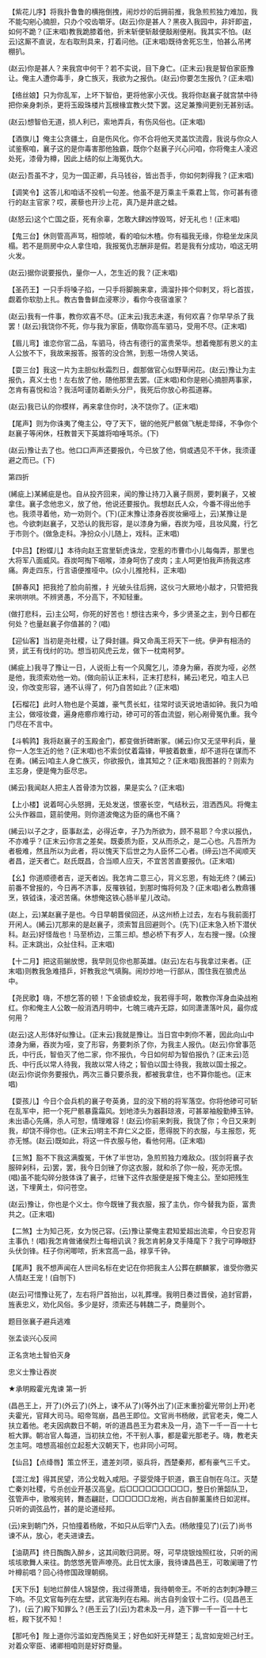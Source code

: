 <!-- { "loadSidebar": true } -->
【紫花儿序】将我扑鲁鲁的横拖倒拽，闹炒炒的后拥前推，我急煎煎独力难加，我不能勾剜心摘胆，只办个咬齿嚼牙。(赵云)你是甚人？黑夜入我园中，非奸即盗，如何不跪？(正末唱)教我跪膝着他，折末斩便斩敲便敲剐便剐。我其实不怕。(赵云)这厮不直说，左右取刑具来，打着问他。(正末唱)既待舍死忘生，怕甚么吊拷棚扒。

(赵云)你是甚人？来我宫中何干？若不实说，目下身亡。(正末云)我是智伯家臣豫让。俺主人遭你毒手，身亡族灭，我欲为之报仇。(赵云)你要怎生报仇？(正未唱)

【络丝娘】只为你乱军，上坏下智伯，更将他家小灭伐。我将你赵襄子就宫禁中待把你亲身刺杀，更将玉殴珠楼片瓦根椽宜教火焚下罢。这足兼豫间更别无甚别话。

(赵云)想智伯无道，损人利已，索地弄兵，有伤风俗也。(正末唱)

【酒旗儿】俺主公贪疆土，自是伤风化。你不合将他天灵盖饮流霞，我说与你众人试鉴察咱，襄子这的是你毒害那他独霸，既你个赵襄子兴心问咱，你将俺主人凌迟处死，漆骨为樽，因此上结的似上海冤仇大。

(赵云)吾虽不才，见为一国正卿，兵马钱谷，皆出吾手，你如何刺得我？(正末唱)

【调笑令】这答儿和咱话不投机一句差。他虽不是万乘主千乘君上驾，你可甚有德行的赵主官家？哎，蒺藜也开沙上花，真乃是井底之蛙。

(赵怒云)这个亡国之臣，死有余辜，怎敢大肆凶悖毁骂，好无礼也！(正末唱)

【鬼三台】休则管高声骂，相惊唬，看的咱似木楂。你有福我无缘，你稳坐龙床凤榻。若不是厕房中众人拿住咱，我报冤仇志酬非是假。若是我有分成功，咱这无明火发。

(赵云)据你说要报仇，量你一人，怎生近的我？(正末唱)

【圣药王】一只手将嗓子掐，一只手将脚腕来拿，滴溜扑摔个仰剌叉，将匕首拔，觑着你软肋上扎。教古鲁鲁鲜血浸寒沙，看你今夜宿谁家？

(赵云)我有一件事，教你欢喜不尽。(正末云)我志未遂，有何欢喜？你早早杀了我罢！(赵云)我饶你不死，你与我为家臣，倩取你高车驷马，受用不尽。(正末唱)

【眉儿弯】谁恋你官二品，车驷马，待古有德行的富贵荣华。想着俺那有恩义的主人公放不下，我故来报答。报答的没合煞，到惹一场傍人笑话。

【耍三台】我这一片为主胆似秋霜烈日，觑那做官心似野草闲花。(赵云)豫让为主报仇，真义士也！左右放了他，随他那里去罢。(正末唱)和你是剜心摘胆两事家，怎肯有喜悦和洽？我活呵谨防着断头分尸，我死后你放心称孤道寡。

(赵云)我已认的你模样，再来拿住你时，决不饶你了。(正末唱)

【尾声】则为你诛夷了俺主公，夺了天下，锯的他死尸骸做飞觥走斝绎，不争你个赵襄子等闲休，枉教普天下英雄将咱唾骂杀。(下)

(赵云)豫让去了也。他口口声声还要报仇，今已放了他，倘或遇见不干休，我须谨避之而已。(下)


第四折

(絺疵上)某絺疵是也。自从投齐回来，闻的豫让持刀入襄子厕房，要刺襄子，又被拿住。襄子念他忠义，放了他，他说还要报仇。我想赵氏人众，今番不得出他手也。我须寻着他，劝一劝则个。(下)(正末豫让漆身吞炭妆癞哑上，云)某豫让是也。今欲刺赵襄子，又恐认的我形容，是以漆身为癞，吞炭为哑，且妆风魔，行乞于市则个。(做急走科。净扮众小儿随上，戏科。正末唱)

【中吕】【粉蝶儿】本待向赵王宫里斩虎诛龙，空惹的市曹巾小儿每侮弄，那里也大将军八面威风。吞炭呵掏下咽喉，漆身呵伤了皮肉；主人呵更怕我声扬我这疼痛。奔走四东，行言语便推哑中。(众小儿推抢科，正末唱)

【醉春风】把我抢了脸向前推，扌光破头往后拥，这伙刁大厥地小敲才，只管把我来哄哄哄。不辨贤愚，不分高下，不知轻重。

(做打悲科，云)主公呵，你死的好苦也！想往古来今，多少贤圣之主，到今日都在何处？也量赵襄子你值甚的？(唱)

【迎仙客】当初是尧社稷，让了舜封疆。舜又命禹王将天下一统。伊尹有相汤的贤，武王有伐纣的功。想当初风虎云龙，做下一枕南柯梦。

(絺疵上)我寻了豫让一日，人说街上有一个风魔乞儿，漆身为癞，吞炭为哑，必然是他，我须索劝他一劝。(做向前认正末科，正末打悲科，絺云)老兄，咱主人已没，你改变形容，通不认得了，何乃自苦如此？(正末唱)

【石榴花】此时人物也是个英雄，豪气贯长虹，往常时谈天说地语如钟。我只为咱主公，做哑妆聋，遍身疮癤疖难行动，碜可可的答血流盥，剜心剐骨冤仇重。我今门尽在不言中。

【斗鹌鹑】我将赵襄子的玉殿金门，都变做折碑断冢。(絺云)你又无坚甲利兵，量你一人怎生近的他？(正末唱)也不索剑仗着霜锋，甲披着数重，却不道将在谋而不在勇。(絺云)咱主人身亡族灭，你欲报仇，谁其知之？(正末唱)我图甚的？则索为主忘身，便是俺为臣尽忠。

(絺云)我闻赵人把主人首骨漆为饮器，果是实么？(正末唱)

【上小楼】说着呵心头怒拥，无处发送，恨塞长空，气结秋云，泪洒西风。将俺主公头作器皿，筵前使用。则你道波俺这为臣的痛也不痛？

(絺云)以子之才，臣事赵孟，必得近幸，子乃为所欲为，顾不易耶？今求以报仇，不亦难乎？(正末云)你言之差矣。既委质为臣，又从而杀之，是二心也。凡吾所为者极难，然且所以为此者，将以愧天下后世之为人臣怀二心者。(缔云)岂不闻顺天者昌，逆天者亡。赵氏既昌，合当顺人应天，不宜苦苦直要报仇。(正末唱)

【幺】你道顺德者吉，逆天者凶。我怎肯二意三心，背义忘恩，有始无终？(絺云)前番不曾报的，今日再不济事，反罹铁钺，到那时悔将何及？(正末唱)者么教鼎镬烹，铁钺诛，凌迟苦痛。休想俺这铁心肠半星儿改动。

(赵上，云)某赵襄子是也。今日早朝晋侯回还，从这州桥上过去，左右与我前面打开闲人。(絺云)兀那来的是赵襄子，须索暂且回避则个。(先下)(正末急入桥下潜伏科。赵云)好怪哉也！马至桥边，三策三却。想必桥下有歹人，左右搜一搜。(众搜科。正末跳出，众扯住科。正末唱)

【十二月】把这荝鎆放憁，我早则见你也那英雄。(赵云)左右与我拿过来者。(正末唱)则教我急难措乒，奸教我忿气填胸。闹炒炒地一行部从，围住我在狼虎丛中。

【尧民歌】嗨，不想乞答的顿！下金锁虐蛟龙，我若得手呵，敢教你浑身血染战袍红。你和俺主人公敢一般消洒月明中，七魄三魂卉无踪，如同潇潇落叶风，最你成何用？

(赵云)这人形体好似豫让。(正末云)我就是豫让。当日宫中刺你不著，因此向山中漆身为癞，吞炭为哑，变了形容，务要刺杀了你，为我主人报仇。(赵云)你曾事范氏，中行氏，智伯灭了他二家，你不报仇，今日如何却为智伯报仇？(正末云)范氏、中行氏以常人待我，我故以常人待之；智伯以国士待我，我故以国士报之。(赵云)你说你务要报仇，两次三番只要杀我，都被我拿住，也不算你能也。(正末唱)

【耍孩儿】今日个会兵机的襄子夸英勇，显的没下梢的将军落空。你将他碜可可斩在乱军中，把一个死尸骸暴露霜风。划地漆头为器斟琼液，可甚翠袖殷勤捧玉钟。未出语心先痛，杀人可恕，情理难容！(赵云)你前来刺我，我饶了你；今日又来刺我，却饶不得你也。(正末云)明主不弃仁义之臣，愿得脱下的衣服，与主报怨，死亦无憾。(赵云)既如此，将这一件衣服与他，看他何用。(正末唱)

【三煞】豁不下我这满腹冤，干休了半世功，急煎煎独力难敌众。(拔剑将襄子衣服碎剁科，云)罢，罢，我今日剑锉了你这衣服，就和杀了你一般，死亦无恨。(唱)虽不能勾碎分肢体诛了襄子，烂锉下这件衣服便是报下俺主公。至如把残生送，下埋黄土，仰问苍空。

(赵云)豫让，你也是个义士。你今既锉了我衣服，报了主仇，你今替我为臣，富贵共之。(正末唱)

【二煞】士为知己死，女为悦己容。(云)豫让蒙俺主君知爱超出流辈，今日安忍背主事仇！(唱)我怎肯做诸侯烈士每相讥讽？我怎肯躬身叉手降麾下？我宁可睁眼舒头伏剑锋。枉子你闲唧哝，折末宫高一品，禄享千钟。

【尾声】我不想声闻在人世间名标在史记在你把我主人公葬在麒麟冢，谁受你徼买人情赵王宠！(自刎下)

(赵云)可惜豫让死了，左右将尸首抬出，以礼葬埋。我明日奏过晋侯，追封官爵，旌表忠义，劝化风俗。多少是好，须索还与韩魏二子，商量则个。

题目张襄子避兵逃难

张孟谈兴心反间

正名贪地土智伯灭身

忠义士豫让吞炭
　




★承明殿霍光鬼谏
第一折

(昌邑王上，开了)(外云了)(外上，谏不从了)(等外出了)(正末重扮霍光带剑上开)老夫霍光，官拜大司马。昭帝驾崩，昌邑王即位。文官尚书杨敞，武官老夫，俺二人扶立着他。老夫因病数日不朝，听的道昌邑王为君未及一月，造下一千一百一十七桩大罪。朝冶官人每道，当初扶立他，不干别人事，都是霍光那老子。嗨，教老夫怎主呵。喑想高祖创立起惹大汉朝天下，也非同小可呵。

【仙吕】【点绛唇】策立怀王，遣差刘项，驱兵将，西楚秦邦，都有豪气三千丈。

【混江龙】得其民望，沛公戈戟入咸阳。子婴受降于轵道，霸王自刎在乌江。灭楚亡秦刘社稷，亏杀创业开基汉高皇。后□□□□□□□□□□，整日价箫韶队卫，弦管声中，歌喉宛转，舞态翩跹，□□□□□□龙袍，尚古自醉薰薰终日如泥样。只听的调弦品竹，甚的是论道经邦。

(云)来到朝门外，只怕撞着杨敞，不如只从后宰门入去。(杨敞撞见了)(云了)尚书谏不从，放心，老夫进谏去。

【油葫芦】终日醄醄入醉乡，这其间敢归洞房。呀，可早烧银烛照红妆，只听的闹垓垓歌舞人来往。韵悠悠羌管声嘹亮。此日忧太康，我待谏昌邑王，可敢阑珊了竹叶樽前唱？回心待修国政理朝纲。

【天下乐】刬地烂醉佳人锦瑟傍，我过得萧墙，我待朝帝王。不听的古刺刺净鞭三下响。不见文官每列在左壁，武官海列在右厢。尚古自列金钗十二行。(见昌邑王了)，(云了)殿下知罪么？(邑王云了)(云)为君未及一月，造下罪一千一百一十七桩，殿下犹不知！

【那吒令】陛上道你污滥如宠西施吴王；好色如奸无祥楚王；乱宫如宠妲己纣王。对着众宰臣、诸卿相咱则是好好商量。

